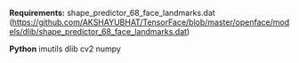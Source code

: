 **Requirements:**
shape_predictor_68_face_landmarks.dat
(https://github.com/AKSHAYUBHAT/TensorFace/blob/master/openface/models/dlib/shape_predictor_68_face_landmarks.dat)

**Python**
imutils
dlib
cv2
numpy

